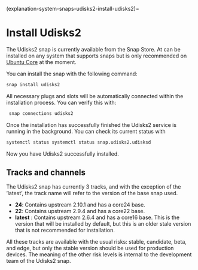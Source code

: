 (explanation-system-snaps-udisks2-install-udisks2)=
# Install Udisks2


The Udisks2 snap is currently available from the Snap Store. At can be installed on any system that supports snaps but is only recommended on [Ubuntu Core](/index) at the moment.

You can install the snap with the following command:
```bash
snap install udisks2
```
All necessary plugs and slots will be automatically connected within the installation process. You can verify this with:

```bash
 snap connections udisks2
```

Once the installation has successfully finished the Udisks2 service is running in the background. You can check its current status with

```bash
systemctl status systemctl status snap.udisks2.udisksd
```

Now you have Udisks2 successfully installed.

## Tracks and channels

The Udisks2 snap has currently 3 tracks, and with the exception of the ‘latest’, the track name will refer to the version of the base snap used.

* **24**: Contains upstream 2.10.1 and has a core24 base.
* **22**: Contains upstream 2.9.4 and has a core22 base.
* **latest** : Contains upstream 2.6.4 and has a core16 base. This is the version that will be installed by default, but this is an older stale version that is not recommended for installation.

All these tracks are available with the usual risks: stable, candidate, beta, and edge, but only the stable version should be used for production devices. The meaning of the other risk levels is internal to the development team of the Udisks2 snap.
